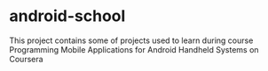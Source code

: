 android-school
==============

This project contains some of projects used to learn during course Programming Mobile Applications for Android Handheld Systems on Coursera
